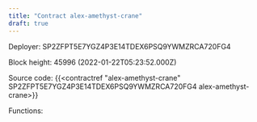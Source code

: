 ```yaml
---
title: "Contract alex-amethyst-crane"
draft: true
---
```

Deployer: SP2ZFPT5E7YGZ4P3E14TDEX6PSQ9YWMZRCA720FG4


 



Block height: 45996 (2022-01-22T05:23:52.000Z)

Source code: {{<contractref "alex-amethyst-crane" SP2ZFPT5E7YGZ4P3E14TDEX6PSQ9YWMZRCA720FG4 alex-amethyst-crane>}}

Functions:


